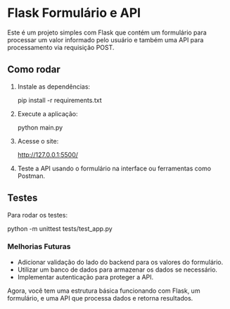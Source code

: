 # Flask Formulário e API

Este é um projeto simples com Flask que contém um formulário para processar um valor informado pelo usuário e também uma API para processamento via requisição POST.

## Como rodar

1. Instale as dependências:

   pip install -r requirements.txt

2. Execute a aplicação:

   python main.py

3. Acesse o site:

   <http://127.0.0.1:5500/>

4. Teste a API usando o formulário na interface ou ferramentas como Postman.

## Testes

Para rodar os testes:

python -m unittest tests/test_app.py

### Melhorias Futuras

- Adicionar validação do lado do backend para os valores do formulário.
- Utilizar um banco de dados para armazenar os dados se necessário.
- Implementar autenticação para proteger a API.

Agora, você tem uma estrutura básica funcionando com Flask, um formulário, e uma API que processa dados e retorna resultados.
